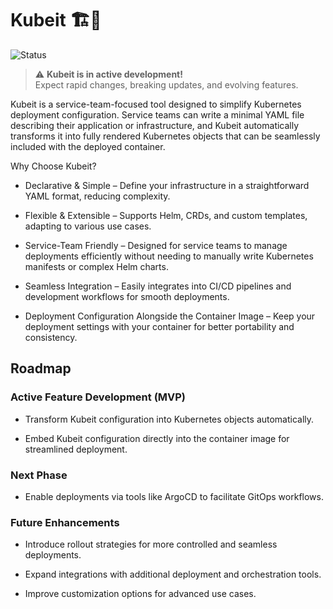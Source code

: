 # Kubeit 🏗️🚀

![Status](https://img.shields.io/badge/status-active%20development-orange)

> :warning: **Kubeit is in active development!**  
> Expect rapid changes, breaking updates, and evolving features.

Kubeit is a service-team-focused tool designed to simplify Kubernetes deployment configuration. Service teams can write a minimal YAML file describing their application or infrastructure, and Kubeit automatically transforms it into fully rendered Kubernetes objects that can be seamlessly included with the deployed container.

Why Choose Kubeit?

- Declarative & Simple – Define your infrastructure in a straightforward YAML format, reducing complexity.

- Flexible & Extensible – Supports Helm, CRDs, and custom templates, adapting to various use cases.

- Service-Team Friendly – Designed for service teams to manage deployments efficiently without needing to manually write Kubernetes manifests or complex Helm charts.

- Seamless Integration – Easily integrates into CI/CD pipelines and development workflows for smooth deployments.

- Deployment Configuration Alongside the Container Image – Keep your deployment settings with your container for better portability and consistency.

## Roadmap

### Active Feature Development (MVP)

- Transform Kubeit configuration into Kubernetes objects automatically.

- Embed Kubeit configuration directly into the container image for streamlined deployment.

### Next Phase

- Enable deployments via tools like ArgoCD to facilitate GitOps workflows.

### Future Enhancements

- Introduce rollout strategies for more controlled and seamless deployments.

- Expand integrations with additional deployment and orchestration tools.

- Improve customization options for advanced use cases.

